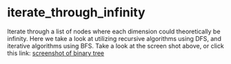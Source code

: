 # iterate_through_infinity
Iterate through a list of nodes where each dimension could theoretically be infinity. Here we take a look at utilizing recursive algorithms using DFS, and iterative algorithms using BFS. Take a look at the screen shot above, or click this link: 
[screenshot of binary tree](https://github.com/bnicholl/iterate_through_infinity/blob/master/Screen%20Shot%202018-03-07%20at%2012.57.28%20PM.png)
